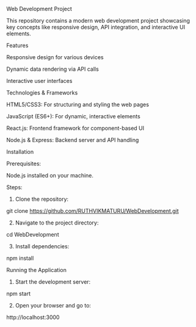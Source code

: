 ﻿Web Development Project

This repository contains a modern web development project showcasing key concepts like responsive design, API integration, and interactive UI elements.

Features

Responsive design for various devices

Dynamic data rendering via API calls

Interactive user interfaces


Technologies & Frameworks

HTML5/CSS3: For structuring and styling the web pages

JavaScript (ES6+): For dynamic, interactive elements

React.js: Frontend framework for component-based UI

Node.js & Express: Backend server and API handling



Installation

Prerequisites:

Node.js installed on your machine.


Steps:

1. Clone the repository:

git clone https://github.com/RUTHVIKMATURU/WebDevelopment.git


2. Navigate to the project directory:

cd WebDevelopment


3. Install dependencies:

npm install



Running the Application

1. Start the development server:

npm start


2. Open your browser and go to:

http://localhost:3000

